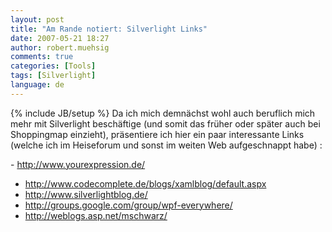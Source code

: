 ```yaml
---
layout: post
title: "Am Rande notiert: Silverlight Links"
date: 2007-05-21 18:27
author: robert.muehsig
comments: true
categories: [Tools]
tags: [Silverlight]
language: de
---
```

{% include JB/setup %}
Da ich mich demnächst wohl auch beruflich mich mehr mit Silverlight beschäftige (und somit das früher oder später auch bei Shoppingmap einzieht), präsentiere ich hier ein paar interessante Links (welche ich im Heiseforum und sonst im weiten Web aufgeschnappt habe) :

- <a href="http://www.yourexpression.de/">http://www.yourexpression.de/</a>
- <a href="http://www.codecomplete.de/blogs/xamlblog/default.aspx">http://www.codecomplete.de/blogs/xamlblog/default.aspx</a>
- <a href="http://www.silverlightblog.de/">http://www.silverlightblog.de/</a>
- <a href="http://groups.google.com/group/wpf-everywhere/">http://groups.google.com/group/wpf-everywhere/</a>
- <a href="http://weblogs.asp.net/mschwarz/">http://weblogs.asp.net/mschwarz/</a>
